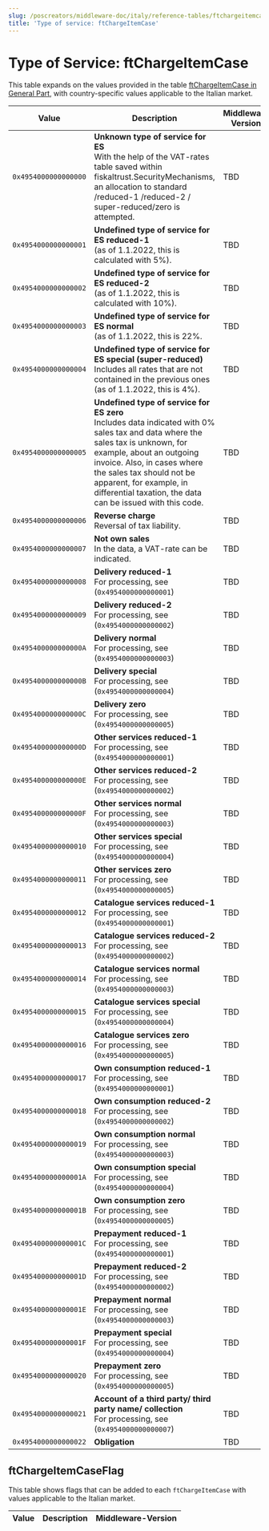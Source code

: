 ```yaml
---
slug: /poscreators/middleware-doc/italy/reference-tables/ftchargeitemcase
title: 'Type of service: ftChargeItemCase'
---
```


# Type of Service: ftChargeItemCase

This table expands on the values provided in the table [ftChargeItemCase in General Part](../../general/reference-tables/reference-tables.md#type-of-service-ftchargeitemcase), with country-specific values applicable to the Italian market.


| **Value**            | **Description**                                                                                        | **Middleware Version** |
| -------------------- | -------------- | ---------------------- |
| `0x4954000000000000` | **Unknown type of service for ES**<br />With the help of the VAT-rates table saved within fiskaltrust.SecurityMechanisms, an allocation to standard /reduced-1 /reduced-2 / super-reduced/zero is attempted. | TBD  |
| `0x4954000000000001` | **Undefined type of service for ES reduced-1**<br />(as of 1.1.2022, this is calculated with 5%). | TBD   |
| `0x4954000000000002` | **Undefined type of service for ES reduced-2**<br />(as of 1.1.2022, this is calculated with 10%). | TBD   |
| `0x4954000000000003` | **Undefined type of service for ES normal**<br />(as of 1.1.2022, this is 22%. | TBD |
| `0x4954000000000004` | **Undefined type of service for ES special (super-reduced)**<br />Includes all rates that are not contained in the previous ones (as of 1.1.2022, this is 4%). | TBD |
| `0x4954000000000005` | **Undefined type of service for ES zero**<br />Includes data indicated with 0% sales tax and data where the sales tax is unknown, for example, about an outgoing invoice. Also, in cases where the sales tax should not be apparent, for example, in differential taxation, the data can be issued with this code. | TBD |
| `0x4954000000000006` | **Reverse charge**<br />Reversal of tax liability.                                                     | TBD |
| `0x4954000000000007` | **Not own sales**<br />In the data, a VAT-rate can be indicated.                                       | TBD |
| `0x4954000000000008` | **Delivery reduced-1**<br />For processing, see (`0x4954000000000001`)                                 | TBD |
| `0x4954000000000009` | **Delivery reduced-2**<br />For processing, see (`0x4954000000000002`)                                 | TBD |
| `0x495400000000000A` | **Delivery normal**<br />For processing, see (`0x4954000000000003`)                                    | TBD |
| `0x495400000000000B` | **Delivery special**<br />For processing, see (`0x4954000000000004`)                                   | TBD |
| `0x495400000000000C` | **Delivery zero**<br />For processing, see (`0x4954000000000005`)                                      | TBD |
| `0x495400000000000D` | **Other services reduced-1**<br />For processing, see (`0x4954000000000001`)                           | TBD |
| `0x495400000000000E` | **Other services reduced-2**<br />For processing, see (`0x4954000000000002`)                           | TBD |
| `0x495400000000000F` | **Other services normal**<br />For processing, see (`0x4954000000000003`)                              | TBD |
| `0x4954000000000010` | **Other services special**<br />For processing, see (`0x4954000000000004`)                             | TBD |
| `0x4954000000000011` | **Other services zero**<br />For processing, see (`0x4954000000000005`)                                | TBD |
| `0x4954000000000012` | **Catalogue services reduced-1**<br />For processing, see (`0x4954000000000001`)                       | TBD |
| `0x4954000000000013` | **Catalogue services reduced-2**<br />For processing, see (`0x4954000000000002`)                       | TBD |
| `0x4954000000000014` | **Catalogue services normal**<br />For processing, see (`0x4954000000000003`)                          | TBD |
| `0x4954000000000015` | **Catalogue services special**<br />For processing, see (`0x4954000000000004`)                         | TBD |
| `0x4954000000000016` | **Catalogue services zero**<br />For processing, see (`0x4954000000000005`)                            | TBD | 
| `0x4954000000000017` | **Own consumption reduced-1**<br />For processing, see (`0x4954000000000001`)                          | TBD |
| `0x4954000000000018` | **Own consumption reduced-2**<br />For processing, see (`0x4954000000000002`)                          | TBD |
| `0x4954000000000019` | **Own consumption normal**<br />For processing, see (`0x4954000000000003`)                             | TBD |
| `0x495400000000001A` | **Own consumption special**<br />For processing, see (`0x4954000000000004`)                            | TBD |
| `0x495400000000001B` | **Own consumption zero**<br />For processing, see (`0x4954000000000005`)                               | TBD |
| `0x495400000000001C` | **Prepayment reduced-1**<br />For processing, see (`0x4954000000000001`)                               | TBD |
| `0x495400000000001D` | **Prepayment reduced-2**<br />For processing, see (`0x4954000000000002`)                               | TBD |
| `0x495400000000001E` | **Prepayment normal**<br />For processing, see (`0x4954000000000003`)                                  | TBD |
| `0x495400000000001F` | **Prepayment special**<br />For processing, see (`0x4954000000000004`)                                 | TBD |
| `0x4954000000000020` | **Prepayment zero**<br />For processing, see (`0x4954000000000005`)                                    | TBD |
| `0x4954000000000021` | **Account of a third party/ third party name/ collection**<br />For processing, see (`0x4954000000000007`)| TBD |
| `0x4954000000000022` | **Obligation**                                                                                         | TBD |

## ftChargeItemCaseFlag
This table shows flags that can be added to each `ftChargeItemCase` with values applicable to the Italian market. 

| Value              | Description              | Middleware-Version |
| ------------------ | ------------------------ | ------------------ |
